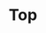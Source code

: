---
title: Top
keywords: 
last_updated: 
tags: []
permalink: /in_practice/2d_game/collisions/ball.html
sidebar: main_sidebar
---